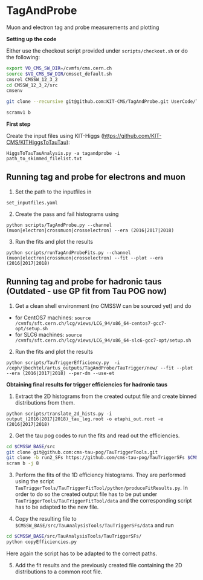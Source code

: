 # TagAndProbe
Muon and electron tag and probe measurements and plotting

**Setting up the code**

Either use the checkout script provided under `scripts/checkout.sh` or do the following:
```bash
export VO_CMS_SW_DIR=/cvmfs/cms.cern.ch
source $VO_CMS_SW_DIR/cmsset_default.sh
cmsrel CMSSW_12_3_2
cd CMSSW_12_3_2/src
cmsenv

git clone --recursive git@github.com:KIT-CMS/TagAndProbe.git UserCode/TagAndProbe

scramv1 b
```

**First step**

Create the input files using KIT-Higgs (https://github.com/KIT-CMS/KITHiggsToTauTau):

`HiggsToTauTauAnalysis.py -a tagandprobe -i path_to_skimmed_filelist.txt`


## Running tag and probe for electrons and muon


1. Set the path to the inputfiles in 

`set_inputfiles.yaml`

2. Create the pass and fail histograms using

`python scripts/TagAndProbe.py --channel (muon|electron|crossmuon|crosselectron) --era (2016|2017|2018)`

3. Run the fits and plot the results

`python scripts/runTagAndProbeFits.py --channel (muon|electron|crossmuon|crosselectron) --fit --plot --era (2016|2017|2018)`



## Running tag and probe for hadronic taus (Outdated - use GP fit from Tau POG now)


1. Get a clean shell environment (no CMSSW can be sourced yet) and do
 * for CentOS7 machines:
`source /cvmfs/sft.cern.ch/lcg/views/LCG_94/x86_64-centos7-gcc7-opt/setup.sh`
 * for SLC6 machines: 
`source /cvmfs/sft.cern.ch/lcg/views/LCG_94/x86_64-slc6-gcc7-opt/setup.sh`

2. Run the fits and plot the results

`python scripts/TauTriggerEfficiency.py  -i /ceph/jbechtel/artus_outputs/TagAndProbe/TauTrigger/new/ --fit --plot --era (2016|2017|2018) --per-dm --use-et`


**Obtaining final results for trigger efficiencies for hadronic taus**

1. Extract the 2D histograms from the created output file and create binned distributions from them.

`python scripts/translate_2d_hists.py -i output_(2016|2017|2018)_tau_leg.root -o etaphi_out.root -e (2016|2017|2018)`

2. Get the tau pog codes to run the fits and read out the efficiencies.
```bash
cd $CMSSW_BASE/src
git clone git@github.com:cms-tau-pog/TauTriggerTools.git
git clone -b run2_SFs https://github.com/cms-tau-pog/TauTriggerSFs $CMSSW_BASE/src/TauAnalysisTools/TauTriggerSFs
scram b -j 8
```

3. Perform the fits of the 1D efficiency histograms. They are performed using the script `TauTriggerTools/TauTriggerFitTool/python/produceFitResults.py`. In order to do so the created output file has to be put under `TauTriggerTools/TauTriggerFitTool/data` and the corresponding script has to be adapted to the new file.

4. Copy the resulting file to `$CMSSW_BASE/src/TauAnalysisTools/TauTriggerSFs/data` and run
```bash
cd $CMSSW_BASE/src/TauAnalysisTools/TauTriggerSFs/
python copyEfficiencies.py
```
Here again the script has to be adapted to the correct paths.

5. Add the fit results and the previously created file containing the 2D distributions to a common root file.
